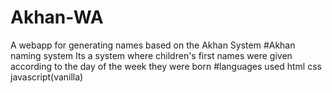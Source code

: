 # Akhan-WA
A webapp for generating names based on the Akhan System
#Akhan naming system
Its a system where children's first names were given according to the day of the week they were born
#languages used
html
css
javascript(vanilla)